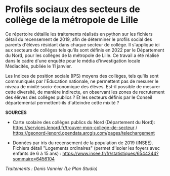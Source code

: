 # Profils sociaux des secteurs de collège de la métropole de Lille

Ce répertoire détaille les traitements réalisés en python sur les fichiers détail du recensement de 2019, afin de déterminer le profils social des parents d'élèves résidant dans chaque secteur de collège. Il s'applique ici aux secteurs de collèges tels qu'ils sont définis en 2022 par le Département du Nord, pour les collèges de la métropole de Lille. Ce travail a été réalisé dans le cadre d'une enquête pour le média d'investigation locale Médiacités, publiée le 11 janvier.

Les Indices de position sociale (IPS) moyens des collèges, tels qu'ils sont communiqués par l'Education nationale, ne permettent pas de mesurer le niveau de mixité socio-économique des élèves. Est-il possible de mesurer cette diversité, de manière indirecte, en observant les zones de recrutement des élèves des collèges publics ? Et les secteurs définis par le Conseil départemental permettent-ils d'atteindre cette mixité ?


**SOURCES**

- Carte scolaire des collèges publics du Nord (Département du Nord): https://services.lenord.fr/trouver-mon-college-de-secteur / https://geonord-lenord.opendata.arcgis.com/pages/telechargement 

- Données par iris du recensement de la population de 2019 (INSEE). Fichiers détail "Logements ordinaires" (permet d'isoler les foyers avec enfants de 6 à 15 ans) : https://www.insee.fr/fr/statistiques/6544344?sommaire=6456104 

*Traitements : Denis Vannier (Le Plan Studio)*
